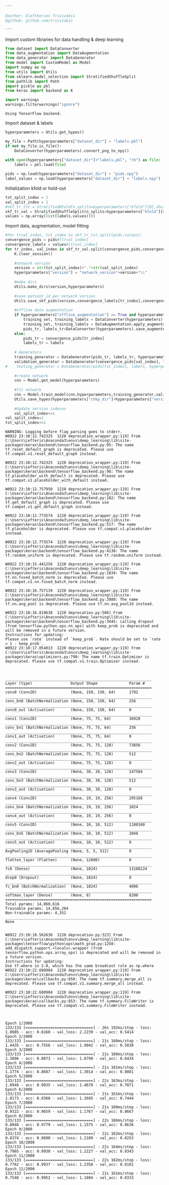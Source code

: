 

```python
"""

@author: Eleftherios Trivizakis
@github: github.com/trivizakis

"""
```

Import custom libraries for data handling & deep learning


```python
from dataset import DataConverter
from data_augmentation import DataAugmentation
from data_generator import DataGenerator
from model import CustomModel as Model
import numpy as np
from utils import Utils
from sklearn.model_selection import StratifiedShuffleSplit
from pathlib import Path
import pickle as pkl
from keras import backend as K

import warnings
warnings.filterwarnings("ignore")
```

    Using TensorFlow backend.
    

Import dataset & labels


```python
hyperparameters = Utils.get_hypes()

my_file = Path(hyperparameters["dataset_dir"] + "labels.pkl")
if not my_file.is_file():
    DataConverter(hyperparameters).convert_png_to_npy()
    
with open(hyperparameters["dataset_dir"]+"labels.pkl", "rb") as file:
    labels = pkl.load(file)

pids = np.load(hyperparameters["dataset_dir"] + "pids.npy")
label_values = np.load(hyperparameters["dataset_dir"] + "labels.npy")
```

Initialization kfold or hold-out


```python
tst_split_index = 1
val_split_index = 1
#skf_tr_tst = StratifiedKFold(n_splits=hyperparameters["kfold"][0],shuffle=hyperparameters["shuffle"])
skf_tr_val = StratifiedShuffleSplit(n_splits=hyperparameters["kfold"][0], test_size=0.2, train_size=0.8)
values = np.array(list(labels.values()))
```

Import data, augmentation, model fitting 


```python
#for trval_index, tst_index in skf_tr_tst.split(pids,values):
convergence_pids = pids#[trval_index]
convergence_labels = values#[trval_index]
for tr_index, val_index in skf_tr_val.split(convergence_pids,convergence_labels):
    K.clear_session()
    
    #network version
    version = str(tst_split_index)+"."+str(val_split_index)
    hyperparameters["version"] = "network_version"+version+"\\"
    
    #make dirs        
    Utils.make_dirs(version,hyperparameters)        
    
    #save patient id per network version
    Utils.save_skf_pids(version,convergence_labels[tr_index],convergence_pids[val_index],convergence_pids[val_index],hyperparameters)#pids[tst_index],hyperparameters)        
    
    #offline data augmentation
    if hyperparameters["offline_augmentation"] == True and hyperparameters["data_augmentation"] == True:
        training_set, training_labels = DataConverter(hyperparameters).load_npy_from_hdd(convergence_pids[tr_index], labels)
        training_set, training_labels = DataAugmentation.apply_augmentation(training_set, training_labels,hyperparameters)
        pids_tr, labels_tr=DataConverter(hyperparameters).save_augmented_samples(training_set, training_labels,convergence_pids[tr_index],convergence_labels[tr_index])
    else:
        pids_tr = convergence_pids[tr_index]
        labels_tr = labels
            
    # Generators
    training_generator = DataGenerator(pids_tr, labels_tr, hyperparameters, training=True)
    validation_generator = DataGenerator(convergence_pids[val_index], labels, hyperparameters, training=False)
#    testing_generator = DataGenerator(pids[tst_index], labels, hyperparameters, training=False)
    
    #create network
    cnn = Model.get_model(hyperparameters)
    
    #fit network
    cnn = Model.train_model(cnn,hyperparameters,training_generator,validation_generator)
    Utils.save_hypes(hyperparameters["chkp_dir"]+hyperparameters["version"], "hypes"+version, hyperparameters)
    
    #Update version indeces
    val_split_index+=1
val_split_index=1
tst_split_index+=1
```

    WARNING: Logging before flag parsing goes to stderr.
    W0922 23:10:12.742325  1220 deprecation_wrapper.py:119] From C:\Users\Lefteris\Anaconda3\envs\deep_learning\lib\site-packages\keras\backend\tensorflow_backend.py:95: The name tf.reset_default_graph is deprecated. Please use tf.compat.v1.reset_default_graph instead.
    
    W0922 23:10:12.742325  1220 deprecation_wrapper.py:119] From C:\Users\Lefteris\Anaconda3\envs\deep_learning\lib\site-packages\keras\backend\tensorflow_backend.py:98: The name tf.placeholder_with_default is deprecated. Please use tf.compat.v1.placeholder_with_default instead.
    
    W0922 23:10:12.757950  1220 deprecation_wrapper.py:119] From C:\Users\Lefteris\Anaconda3\envs\deep_learning\lib\site-packages\keras\backend\tensorflow_backend.py:102: The name tf.get_default_graph is deprecated. Please use tf.compat.v1.get_default_graph instead.
    
    W0922 23:10:12.773574  1220 deprecation_wrapper.py:119] From C:\Users\Lefteris\Anaconda3\envs\deep_learning\lib\site-packages\keras\backend\tensorflow_backend.py:517: The name tf.placeholder is deprecated. Please use tf.compat.v1.placeholder instead.
    
    W0922 23:10:12.773574  1220 deprecation_wrapper.py:119] From C:\Users\Lefteris\Anaconda3\envs\deep_learning\lib\site-packages\keras\backend\tensorflow_backend.py:4138: The name tf.random_uniform is deprecated. Please use tf.random.uniform instead.
    
    W0922 23:10:15.441256  1220 deprecation_wrapper.py:119] From C:\Users\Lefteris\Anaconda3\envs\deep_learning\lib\site-packages\keras\backend\tensorflow_backend.py:1834: The name tf.nn.fused_batch_norm is deprecated. Please use tf.compat.v1.nn.fused_batch_norm instead.
    
    W0922 23:10:16.757139  1220 deprecation_wrapper.py:119] From C:\Users\Lefteris\Anaconda3\envs\deep_learning\lib\site-packages\keras\backend\tensorflow_backend.py:3980: The name tf.nn.avg_pool is deprecated. Please use tf.nn.avg_pool2d instead.
    
    W0922 23:10:16.819638  1220 deprecation.py:506] From C:\Users\Lefteris\Anaconda3\envs\deep_learning\lib\site-packages\keras\backend\tensorflow_backend.py:3445: calling dropout (from tensorflow.python.ops.nn_ops) with keep_prob is deprecated and will be removed in a future version.
    Instructions for updating:
    Please use `rate` instead of `keep_prob`. Rate should be set to `rate = 1 - keep_prob`.
    W0922 23:10:17.054013  1220 deprecation_wrapper.py:119] From C:\Users\Lefteris\Anaconda3\envs\deep_learning\lib\site-packages\keras\optimizers.py:790: The name tf.train.Optimizer is deprecated. Please use tf.compat.v1.train.Optimizer instead.
    
    

    _________________________________________________________________
    Layer (type)                 Output Shape              Param #   
    =================================================================
    conv0 (Conv2D)               (None, 150, 150, 64)      1792      
    _________________________________________________________________
    conv_bn0 (BatchNormalization (None, 150, 150, 64)      256       
    _________________________________________________________________
    conv0_out (Activation)       (None, 150, 150, 64)      0         
    _________________________________________________________________
    conv1 (Conv2D)               (None, 75, 75, 64)        36928     
    _________________________________________________________________
    conv_bn1 (BatchNormalization (None, 75, 75, 64)        256       
    _________________________________________________________________
    conv1_out (Activation)       (None, 75, 75, 64)        0         
    _________________________________________________________________
    conv2 (Conv2D)               (None, 75, 75, 128)       73856     
    _________________________________________________________________
    conv_bn2 (BatchNormalization (None, 75, 75, 128)       512       
    _________________________________________________________________
    conv2_out (Activation)       (None, 75, 75, 128)       0         
    _________________________________________________________________
    conv3 (Conv2D)               (None, 38, 38, 128)       147584    
    _________________________________________________________________
    conv_bn3 (BatchNormalization (None, 38, 38, 128)       512       
    _________________________________________________________________
    conv3_out (Activation)       (None, 38, 38, 128)       0         
    _________________________________________________________________
    conv4 (Conv2D)               (None, 19, 19, 256)       295168    
    _________________________________________________________________
    conv_bn4 (BatchNormalization (None, 19, 19, 256)       1024      
    _________________________________________________________________
    conv4_out (Activation)       (None, 19, 19, 256)       0         
    _________________________________________________________________
    conv5 (Conv2D)               (None, 10, 10, 512)       1180160   
    _________________________________________________________________
    conv_bn5 (BatchNormalization (None, 10, 10, 512)       2048      
    _________________________________________________________________
    conv5_out (Activation)       (None, 10, 10, 512)       0         
    _________________________________________________________________
    AvgPooling2D (AveragePooling (None, 5, 5, 512)         0         
    _________________________________________________________________
    flatten_layer (Flatten)      (None, 12800)             0         
    _________________________________________________________________
    fc0 (Dense)                  (None, 1024)              13108224  
    _________________________________________________________________
    drop0 (Dropout)              (None, 1024)              0         
    _________________________________________________________________
    fc_bn0 (BatchNormalization)  (None, 1024)              4096      
    _________________________________________________________________
    softmax_layer (Dense)        (None, 8)                 8200      
    =================================================================
    Total params: 14,860,616
    Trainable params: 14,856,264
    Non-trainable params: 4,352
    _________________________________________________________________
    None
    

    W0922 23:10:18.562630  1220 deprecation.py:323] From C:\Users\Lefteris\Anaconda3\envs\deep_learning\lib\site-packages\tensorflow\python\ops\math_grad.py:1250: add_dispatch_support.<locals>.wrapper (from tensorflow.python.ops.array_ops) is deprecated and will be removed in a future version.
    Instructions for updating:
    Use tf.where in 2.0, which has the same broadcast rule as np.where
    W0922 23:10:22.680984  1220 deprecation_wrapper.py:119] From C:\Users\Lefteris\Anaconda3\envs\deep_learning\lib\site-packages\keras\callbacks.py:850: The name tf.summary.merge_all is deprecated. Please use tf.compat.v1.summary.merge_all instead.
    
    W0922 23:10:22.680984  1220 deprecation_wrapper.py:119] From C:\Users\Lefteris\Anaconda3\envs\deep_learning\lib\site-packages\keras\callbacks.py:853: The name tf.summary.FileWriter is deprecated. Please use tf.compat.v1.summary.FileWriter instead.
    
    

    Epoch 1/2000
    133/133 [==============================] - 26s 192ms/step - loss: 1.8085 - acc: 0.6160 - val_loss: 2.2239 - val_acc: 0.5414
    Epoch 2/2000
    133/133 [==============================] - 21s 160ms/step - loss: 1.4435 - acc: 0.7556 - val_loss: 1.9042 - val_acc: 0.5838
    Epoch 3/2000
    133/133 [==============================] - 21s 160ms/step - loss: 1.3096 - acc: 0.8073 - val_loss: 1.8790 - val_acc: 0.6434
    Epoch 4/2000
    133/133 [==============================] - 21s 161ms/step - loss: 1.1774 - acc: 0.8687 - val_loss: 1.3014 - val_acc: 0.8081
    Epoch 5/2000
    133/133 [==============================] - 22s 163ms/step - loss: 1.0948 - acc: 0.9035 - val_loss: 1.4678 - val_acc: 0.7071
    Epoch 6/2000
    133/133 [==============================] - 21s 161ms/step - loss: 1.0173 - acc: 0.9368 - val_loss: 1.3695 - val_acc: 0.7444
    Epoch 7/2000
    133/133 [==============================] - 21s 160ms/step - loss: 0.9322 - acc: 0.9659 - val_loss: 1.1767 - val_acc: 0.8667
    Epoch 8/2000
    133/133 [==============================] - 22s 166ms/step - loss: 0.8848 - acc: 0.9779 - val_loss: 1.1575 - val_acc: 0.8636
    Epoch 9/2000
    133/133 [==============================] - 22s 162ms/step - loss: 0.8374 - acc: 0.9890 - val_loss: 1.2189 - val_acc: 0.8253
    Epoch 10/2000
    133/133 [==============================] - 22s 164ms/step - loss: 0.7965 - acc: 0.9930 - val_loss: 1.2227 - val_acc: 0.8343
    Epoch 11/2000
    133/133 [==============================] - 22s 162ms/step - loss: 0.7762 - acc: 0.9937 - val_loss: 1.2358 - val_acc: 0.8101
    Epoch 12/2000
    133/133 [==============================] - 21s 161ms/step - loss: 0.7548 - acc: 0.9952 - val_loss: 1.1884 - val_acc: 0.8333
    


```python

```
